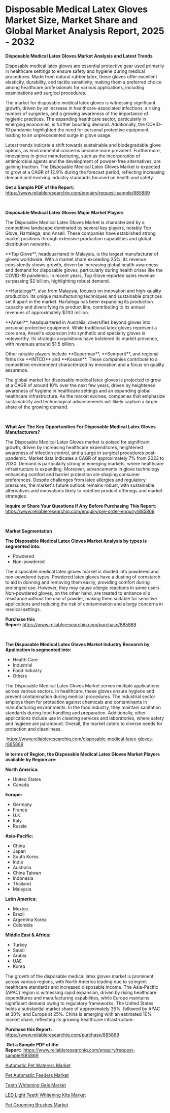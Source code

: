 <p><h1>Disposable Medical Latex Gloves Market Size, Market Share and Global Market Analysis Report, 2025 - 2032</h1></p><p><strong>Disposable Medical Latex Gloves Market Analysis and Latest Trends</strong></p>
<p><p>Disposable medical latex gloves are essential protective gear used primarily in healthcare settings to ensure safety and hygiene during medical procedures. Made from natural rubber latex, these gloves offer excellent elasticity, durability, and tactile sensitivity, making them a preferred choice among healthcare professionals for various applications, including examinations and surgical procedures.</p><p>The market for disposable medical latex gloves is witnessing significant growth, driven by an increase in healthcare-associated infections, a rising number of surgeries, and a growing awareness of the importance of hygienic practices. The expanding healthcare sector, particularly in emerging economies, is further boosting demand. Additionally, the COVID-19 pandemic highlighted the need for personal protective equipment, leading to an unprecedented surge in glove usage.</p><p>Latest trends indicate a shift towards sustainable and biodegradable glove options, as environmental concerns become more prevalent. Furthermore, innovations in glove manufacturing, such as the incorporation of antimicrobial agents and the development of powder-free alternatives, are gaining traction. The Disposable Medical Latex Gloves Market is expected to grow at a CAGR of 12.9% during the forecast period, reflecting increasing demand and evolving industry standards focused on health and safety.</p></p>
<p><strong>Get a Sample PDF of the Report:&nbsp;</strong> <a href="https://www.reliableresearchiq.com/enquiry/request-sample/885869?utm_campaign=1129&utm_medium=2&utm_source=Github&utm_content=ia&utm_term=05042025&utm_id=disposable-medical-latex-gloves">https://www.reliableresearchiq.com/enquiry/request-sample/885869</a></p>
<p>&nbsp;</p>
<p><strong>Disposable Medical Latex Gloves Major Market Players</strong></p>
<p><p>The Disposable Medical Latex Gloves Market is characterized by a competitive landscape dominated by several key players, notably Top Glove, Hartalega, and Ansell. These companies have established strong market positions through extensive production capabilities and global distribution networks.</p><p>**Top Glove**, headquartered in Malaysia, is the largest manufacturer of gloves worldwide. With a market share exceeding 25%, its revenue consistently shows growth, driven by increasing global health awareness and demand for disposable gloves, particularly during health crises like the COVID-19 pandemic. In recent years, Top Glove reported sales revenue surpassing $2 billion, highlighting robust demand.</p><p>**Hartalega**, also from Malaysia, focuses on innovation and high-quality production. Its unique manufacturing techniques and sustainable practices set it apart in the market. Hartalega has been expanding its production capacity and diversifying its product line, contributing to its annual revenues of approximately $700 million.</p><p>**Ansell**, headquartered in Australia, diversifies beyond gloves into personal protective equipment. While traditional latex gloves represent a core area, Ansell's expansion into synthetic and specialty gloves is noteworthy. Its strategic acquisitions have bolstered its market presence, with revenues around $1.5 billion.</p><p>Other notable players include **Supermax**, **Semperit**, and regional firms like **INTCO** and **Kossan**. These companies contribute to a competitive environment characterized by innovation and a focus on quality assurance.</p><p>The global market for disposable medical latex gloves is projected to grow at a CAGR of around 10% over the next few years, driven by heightened awareness of hygiene in healthcare settings and an expanding global healthcare infrastructure. As the market evolves, companies that emphasize sustainability and technological advancements will likely capture a larger share of the growing demand.</p></p>
<p>&nbsp;</p>
<p><strong>What Are The Key Opportunities For Disposable Medical Latex Gloves Manufacturers?</strong></p>
<p><p>The Disposable Medical Latex Gloves market is poised for significant growth, driven by increasing healthcare expenditures, heightened awareness of infection control, and a surge in surgical procedures post-pandemic. Market data indicates a CAGR of approximately 7% from 2023 to 2030. Demand is particularly strong in emerging markets, where healthcare infrastructure is expanding. Moreover, advancements in glove technology enhancing comfort and barrier protection are shaping consumer preferences. Despite challenges from latex allergies and regulatory pressures, the market's future outlook remains robust, with sustainable alternatives and innovations likely to redefine product offerings and market strategies.</p></p>
<p><strong>Inquire or Share Your Questions If Any Before Purchasing This Report:</strong> <a href="https://www.reliableresearchiq.com/enquiry/pre-order-enquiry/885869?utm_campaign=1129&utm_medium=2&utm_source=Github&utm_content=ia&utm_term=05042025&utm_id=disposable-medical-latex-gloves">https://www.reliableresearchiq.com/enquiry/pre-order-enquiry/885869</a></p>
<p>&nbsp;</p>
<p><strong>Market Segmentation</strong></p>
<p><strong>The Disposable Medical Latex Gloves Market Analysis by types is segmented into:</strong></p>
<p><ul><li>Powdered</li><li>Non-powdered</li></ul></p>
<p><p>The disposable medical latex gloves market is divided into powdered and non-powdered types. Powdered latex gloves have a dusting of cornstarch to aid in donning and removing them easily, providing comfort during prolonged use. However, they may cause allergic reactions in some users. Non-powdered gloves, on the other hand, are treated to enhance slip resistance without the use of powder, making them suitable for sensitive applications and reducing the risk of contamination and allergy concerns in medical settings.</p></p>
<p><strong>Purchase this Report:&nbsp;</strong><a href="https://www.reliableresearchiq.com/purchase/885869?utm_campaign=1129&utm_medium=2&utm_source=Github&utm_content=ia&utm_term=05042025&utm_id=disposable-medical-latex-gloves">https://www.reliableresearchiq.com/purchase/885869</a></p>
<p>&nbsp;</p>
<p><strong>The Disposable Medical Latex Gloves Market Industry Research by Application is segmented into:</strong></p>
<p><ul><li>Health Care</li><li>Industrial</li><li>Food Industry</li><li>Others</li></ul></p>
<p><p>The Disposable Medical Latex Gloves Market serves multiple applications across various sectors. In healthcare, these gloves ensure hygiene and prevent contamination during medical procedures. The industrial sector employs them for protection against chemicals and contaminants in manufacturing environments. In the food industry, they maintain sanitation standards during food handling and preparation. Additionally, other applications include use in cleaning services and laboratories, where safety and hygiene are paramount. Overall, the market caters to diverse needs for protection and cleanliness.</p></p>
<p><a href="https://www.reliableresearchiq.com/disposable-medical-latex-gloves-r885869?utm_campaign=1129&utm_medium=2&utm_source=Github&utm_content=ia&utm_term=05042025&utm_id=disposable-medical-latex-gloves">&nbsp;https://www.reliableresearchiq.com/disposable-medical-latex-gloves-r885869</a></p>
<p><strong>In terms of Region, the Disposable Medical Latex Gloves Market Players available by Region are:</strong></p>
<p>
    <p> <strong> North America: </strong>
        <ul>
            <li>United States</li>
            <li>Canada</li>
        </ul>
        </p> 
    <p> <strong> Europe: </strong>
        <ul>
            <li>Germany</li>
            <li>France</li>
            <li>U.K.</li>
            <li>Italy</li>
            <li>Russia</li>
        </ul>
        </p> 
    <p> <strong> Asia-Pacific: </strong>
        <ul>
            <li>China</li>
            <li>Japan</li>
            <li>South Korea</li>
            <li>India</li>
            <li>Australia</li>
            <li>China Taiwan</li>
            <li>Indonesia</li>
            <li>Thailand</li>
            <li>Malaysia</li>
        </ul>
        </p> 
    <p> <strong> Latin America: </strong>
        <ul>
            <li>Mexico</li>
            <li>Brazil</li>
            <li>Argentina Korea</li>
            <li>Colombia</li>
        </ul>
        </p> 
    <p> <strong> Middle East & Africa: </strong>
        <ul>
            <li>Turkey</li>
            <li>Saudi</li>
            <li>Arabia</li>
            <li>UAE</li>
            <li>Korea</li>
        </ul>
    </p>
    </p>
<p><p>The growth of the disposable medical latex gloves market is prominent across various regions, with North America leading due to stringent healthcare standards and increased disposable income. The Asia-Pacific (APAC) region is witnessing rapid expansion, driven by rising healthcare expenditures and manufacturing capabilities, while Europe maintains significant demand owing to regulatory frameworks. The United States holds a substantial market share of approximately 35%, followed by APAC at 30%, and Europe at 25%. China is emerging with an estimated 10% market share, reflecting its growing healthcare infrastructure.</p></p>
<p><strong>Purchase this Report: </strong><a href="https://www.reliableresearchiq.com/purchase/885869?utm_campaign=1129&utm_medium=2&utm_source=Github&utm_content=ia&utm_term=05042025&utm_id=disposable-medical-latex-gloves">https://www.reliableresearchiq.com/purchase/885869</a></p>
<p>&nbsp;<strong>Get a Sample PDF of the Report:&nbsp;&nbsp;</strong><a href="https://www.reliableresearchiq.com/enquiry/request-sample/885869?utm_campaign=1129&utm_medium=2&utm_source=Github&utm_content=ia&utm_term=05042025&utm_id=disposable-medical-latex-gloves">https://www.reliableresearchiq.com/enquiry/request-sample/885869</a></p>
<p><strong></strong></p>
<p><p><a href="https://github.com/stunzkocotpv/Market-Research-Report-List-1/blob/main/automatic-pet-waterers-market.md?utm_campaign=1129&utm_medium=2&utm_source=Github&utm_content=ia&utm_term=05042025&utm_id=disposable-medical-latex-gloves">Automatic Pet Waterers Market</a></p><p><a href="https://github.com/iwanesucices/Market-Research-Report-List-1/blob/main/pet-automatic-feeders-market.md?utm_campaign=1129&utm_medium=2&utm_source=Github&utm_content=ia&utm_term=05042025&utm_id=disposable-medical-latex-gloves">Pet Automatic Feeders Market</a></p><p><a href="https://github.com/trenkkwasek84/Market-Research-Report-List-1/blob/main/teeth-whitening-gels-market.md?utm_campaign=1129&utm_medium=2&utm_source=Github&utm_content=ia&utm_term=05042025&utm_id=disposable-medical-latex-gloves">Teeth Whitening Gels Market</a></p><p><a href="https://github.com/sulvantomppa/Market-Research-Report-List-1/blob/main/led-light-teeth-whitening-kits-market.md?utm_campaign=1129&utm_medium=2&utm_source=Github&utm_content=ia&utm_term=05042025&utm_id=disposable-medical-latex-gloves">LED Light Teeth Whitening Kits Market</a></p><p><a href="https://github.com/snapetylerho/Market-Research-Report-List-1/blob/main/pet-grooming-brushes-market.md?utm_campaign=1129&utm_medium=2&utm_source=Github&utm_content=ia&utm_term=05042025&utm_id=disposable-medical-latex-gloves">Pet Grooming Brushes Market</a></p></p>